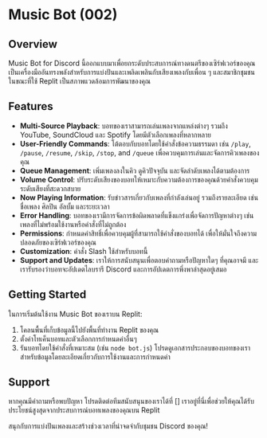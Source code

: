 
# Music Bot (002)

## Overview

Music Bot for Discord นี้ออกแบบมาเพื่อยกระดับประสบการณ์ทางดนตรีของเซิร์ฟเวอร์ของคุณ เป็นเครื่องมืออันทรงพลังสำหรับการแบ่งปันและเพลิดเพลินกับเสียงเพลงกับเพื่อน ๆ และสมาชิกชุมชนในขณะที่ใช้ Replit เป็นสภาพแวดล้อมการพัฒนาของคุณ

## Features

- **Multi-Source Playback**: บอทของเราสามารถเล่นเพลงจากแหล่งต่างๆ รวมถึง YouTube, SoundCloud และ Spotify โดยมีตัวเลือกเพลงที่หลากหลาย
- **User-Friendly Commands**: โต้ตอบกับบอทโดยใช้คำสั่งข้อความธรรมดา เช่น `/play`, `/pause`, `/resume`, `/skip`, `/stop`, and `/queue` เพื่อควบคุมการเล่นและจัดการคิวเพลงของคุณ
- **Queue Management**: เพิ่มเพลงลงในคิว ดูคิวปัจจุบัน และจัดลำดับเพลงได้ตามต้องการ
- **Volume Control**: ปรับระดับเสียงของบอทให้เหมาะกับความต้องการของคุณด้วยคำสั่งควบคุมระดับเสียงที่สะดวกสบาย
- **Now Playing Information**: รับข่าวสารเกี่ยวกับเพลงที่กำลังเล่นอยู่ รวมถึงรายละเอียด เช่น ชื่อเพลง ศิลปิน อัลบั้ม และระยะเวลา
- **Error Handling**: บอทของเรามีการจัดการข้อผิดพลาดที่แข็งแกร่งเพื่อจัดการปัญหาต่างๆ เช่น เพลงที่ไม่พร้อมใช้งานหรือคำสั่งที่ไม่ถูกต้อง
- **Permissions**: กำหนดค่าสิทธิ์เพื่อควบคุมผู้ที่สามารถใช้คำสั่งของบอทได้ เพื่อให้มั่นใจถึงความปลอดภัยของเซิร์ฟเวอร์ของคุณ
- **Customization**: คำสั่ง Slash ใช้สำหรับบอทนี้
- **Support and Updates**: เราให้การสนับสนุนเพื่อตอบคำถามหรือปัญหาใดๆ ที่คุณอาจมี และเรารับรองว่าบอทจะอัปเดตไลบรารี Discord และการอัปเดตการพึ่งพาล่าสุดอยู่เสมอ

## Getting Started

ในการเริ่มต้นใช้งาน Music Bot ของเราบน Replit:

1. โคลนพื้นที่เก็บข้อมูลนี้ไปยังพื้นที่ทำงาน Replit ของคุณ
2. ตั้งค่าโทเค็นบอทและตัวเลือกการกำหนดค่าอื่นๆ
3. รันบอทโดยใช้คำสั่งที่เหมาะสม (เช่น `node bot.js`)
โปรดดูเอกสารประกอบของบอทของเราสำหรับข้อมูลโดยละเอียดเกี่ยวกับการใช้งานและการกำหนดค่า

## Support

หากคุณมีคำถามหรือพบปัญหา โปรดติดต่อทีมสนับสนุนของเราได้ที่ [] เราอยู่ที่นี่เพื่อช่วยให้คุณได้รับประโยชน์สูงสุดจากประสบการณ์บอทเพลงของคุณบน Replit

สนุกกับการแบ่งปันเพลงและสร้างช่วงเวลาที่น่าจดจำกับชุมชน Discord ของคุณ!

